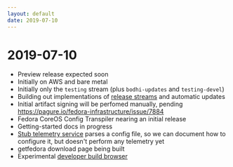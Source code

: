 ```yaml
---
layout: default
date: 2019-07-10
---
```


# 2019-07-10

  - Preview release expected soon
  - Initially on AWS and bare metal
  - Initially only the `testing` stream (plus `bodhi-updates` and
    `testing-devel`)
  - Building out implementations of [release
    streams](https://github.com/coreos/fedora-coreos-tracker/blob/master/Design.md#release-streams)
    and automatic updates
  - Initial artifact signing will be perfomed manually, pending
    <https://pagure.io/fedora-infrastructure/issue/7884>
  - Fedora CoreOS Config Transpiler nearing an initial release
  - Getting-started docs in progress
  - [Stub telemetry service](https://github.com/coreos/fedora-coreos-pinger/)
    parses a config file, so we can document how to configure it, but doesn't
    perform any telemetry yet
  - getfedora download page being built
  - Experimental [developer build
    browser](https://builds.coreos.fedoraproject.org/browser)
